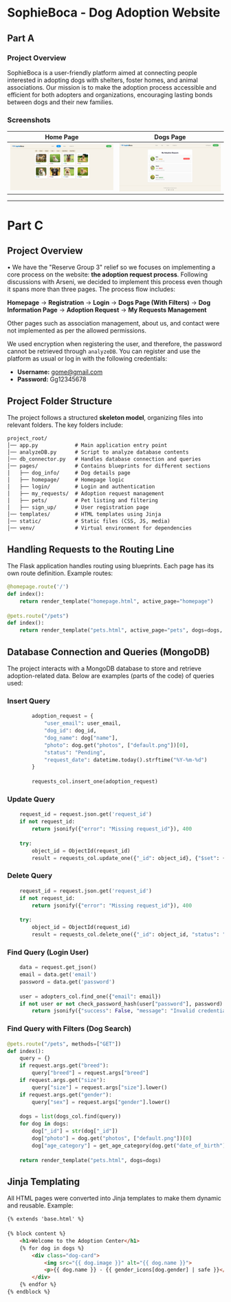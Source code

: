 # SophieBoca - Dog Adoption Website

## Part A

### Project Overview
SophieBoca is a user-friendly platform aimed at connecting people interested in adopting dogs with shelters, foster homes, and animal associations. Our mission is to make the adoption process accessible and efficient for both adopters and organizations, encouraging lasting bonds between dogs and their new families.

### Screenshots

| **Home Page** | **Dogs Page** |
| --- | --- |
| ![Home Page](static/media/screenshots/HomePage.png) | ![Dogs Page](static/media/screenshots/DogsPage.png) |

 ---
 #   Part C

## Project Overview
• We have the "Reserve Group 3" relief so we focuses on implementing a core process on the website: **the adoption request process**. Following discussions with Arseni, we decided to implement this process even though it spans more than three pages. The process flow includes:

**Homepage** -> **Registration** -> **Login** -> **Dogs Page (With Filters)** -> **Dog Information Page** -> **Adoption Request** -> **My Requests Management**


Other pages such as association management, about us, and contact were not implemented as per the allowed permissions.

We used encryption when registering the user, and therefore, the password cannot be retrieved through `analyzeDB`. You can register and use the platform as usual or log in with the following credentials:

- **Username:** gome@gmail.com
- **Password:** Gg12345678

## Project Folder Structure
The project follows a structured **skeleton model**, organizing files into relevant folders. The key folders include:

```
project_root/
│── app.py            # Main application entry point
│── analyzeDB.py      # Script to analyze database contents
│── db_connector.py   # Handles database connection and queries
│── pages/            # Contains blueprints for different sections
│   ├── dog_info/     # Dog details page
│   ├── homepage/     # Homepage logic
│   ├── login/        # Login and authentication
│   ├── my_requests/  # Adoption request management
│   ├── pets/         # Pet listing and filtering
│   ├── sign_up/      # User registration page
│── templates/        # HTML templates using Jinja
│── static/           # Static files (CSS, JS, media)
│── venv/             # Virtual environment for dependencies
```

## Handling Requests to the Routing Line
The Flask application handles routing using blueprints. Each page has its own route definition. Example routes:

```python
@homepage.route('/')
def index():
    return render_template("homepage.html", active_page="homepage")

@pets.route("/pets")
def index():
    return render_template("pets.html", active_page="pets", dogs=dogs, gender_icons=gender_icons)
```

## Database Connection and Queries (MongoDB)
The project interacts with a MongoDB database to store and retrieve adoption-related data. Below are examples (parts of the code) of queries used:

### Insert Query
```python 
        adoption_request = {
            "user_email": user_email,
            "dog_id": dog_id,
            "dog_name": dog["name"],
            "photo": dog.get("photos", ["default.png"])[0],
            "status": "Pending",
            "request_date": datetime.today().strftime("%Y-%m-%d")
        }
        
        requests_col.insert_one(adoption_request)
```

### Update Query
```python
    request_id = request.json.get('request_id')
    if not request_id:
        return jsonify({"error": "Missing request_id"}), 400
    
    try:
        object_id = ObjectId(request_id)
        result = requests_col.update_one({"_id": object_id}, {"$set": {"status": "Cancelled"}})
```

### Delete Query
```python
    request_id = request.json.get('request_id')
    if not request_id:
        return jsonify({"error": "Missing request_id"}), 400
    
    try:
        object_id = ObjectId(request_id)
        result = requests_col.delete_one({"_id": object_id, "status": "Cancelled"})
```

### Find Query (Login User)
```python
    data = request.get_json()
    email = data.get('email')
    password = data.get('password')
    
    user = adopters_col.find_one({"email": email})
    if not user or not check_password_hash(user["password"], password):
        return jsonify({"success": False, "message": "Invalid credentials."}), 401
```

### Find Query with Filters (Dog Search)
```python
@pets.route("/pets", methods=["GET"])
def index():
    query = {}
    if request.args.get("breed"):
        query["breed"] = request.args["breed"]
    if request.args.get("size"):
        query["size"] = request.args["size"].lower()
    if request.args.get("gender"):
        query["sex"] = request.args["gender"].lower()
    
    dogs = list(dogs_col.find(query))
    for dog in dogs:
        dog["_id"] = str(dog["_id"])
        dog["photo"] = dog.get("photos", ["default.png"])[0]
        dog["age_category"] = get_age_category(dog.get("date_of_birth"))
    
    return render_template("pets.html", dogs=dogs)
```

## Jinja Templating
All HTML pages were converted into Jinja templates to make them dynamic and reusable. Example:

```html
{% extends 'base.html' %}

{% block content %}
    <h1>Welcome to the Adoption Center</h1>
    {% for dog in dogs %}
        <div class="dog-card">
            <img src="{{ dog.image }}" alt="{{ dog.name }}">
            <p>{{ dog.name }} - {{ gender_icons[dog.gender] | safe }}</p>
        </div>
    {% endfor %}
{% endblock %}
```



 
